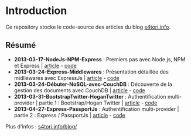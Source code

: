 # Introduction

Ce repository stocke le code-source des articles du blog [s4tori.info](http://s4tori.info/blog/).

## Résumé

- **2013-03-17-NodeJs-NPM-Express** : Premiers pas avec Node.js, NPM et Express | [article](http://s4tori.info/blog/?p=146) - [code](https://github.com/s4tori/Tutoriels/tree/master/2013-03-17-NodeJs-NPM-Express)
- **2013-03-24-Express-Middlewares** : Présentation détaillée des midllewares avec ExpressJs | [article](http://s4tori.info/blog/?p=223) - [code](https://github.com/s4tori/Tutoriels/tree/master/2013-03-24-Express-Middlewares)
- **2013-03-24-Débuter-NoSQL-avec-CouchDB** : Découverte de la gestion des documents avec CouchDB | [article](http://s4tori.info/blog/?p=376) - [code](https://github.com/s4tori/cURL-CouchDB-Js-Runner)
- **2013-03-31-BootstrapTwitter-HoganTwitter** : Authentification multi-provider | partie 1 : Bootstrap/Hogan Twitter | [article](http://s4tori.info/blog/?p=475) - [code](https://github.com/s4tori/Tutoriels/tree/master/2013-03-31-BootstrapTwitter-HoganTwitter)
- **2013-04-27-Express-PassportJs** : Authentification multi-provider | partie 2 : Express / PassportJs | [article](http://s4tori.info/blog/?p=561) - [code](https://github.com/s4tori/Tutoriels/tree/master/2013-04-27-Express-PassportJs)

Plus d'infos : [s4tori.info/blog/](http://s4tori.info/blog/)
